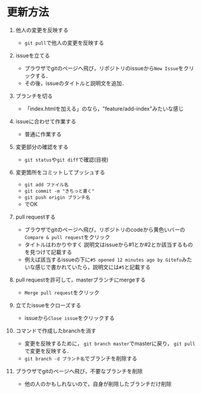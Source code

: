 # 更新方法
1. 他人の変更を反映する
	- `git pull`で他人の変更を反映する

1. issueを立てる
	- ブラウザでgitのページへ飛び，リポジトリのissueから`New Issue`をクリックする．
	- その後，issueのタイトルと説明文を追加．

1. ブランチを切る
	- 「index.htmlを加える」のなら，"feature/add-index"みたいな感じ

1. issueに合わせて作業する
	- 普通に作業する

1. 変更部分の確認をする
	- `git status`や`git diff`で確認(目視)

1. 変更箇所をコミットしてプッシュする
	- `git add ファイル名`
	- `git commit -m "きちっと書く"`
	- `git push origin ブランチ名`
	- でOK

1. pull requestする
	- ブラウザでgitのページへ飛び，リポジトリのcodeから黄色いバーの`Compare & pull request`をクリック
	- タイトルはわかりやすく 説明文はissueから#1とか#2とか該当するものを見つけて記載する
	- 例えば該当するissueの下に`#5 opened 12 minutes ago by Gitefu`みたいな感じで書かれていたら，説明文には`#5`と記載する

1. pull requestを許可して，masterブランチにmergeする
	- `Merge pull request`をクリック

1. 立てたissueをクローズする
	- issueから`Close issue`をクリックする

1. コマンドで作成したbranchを消す
	- 変更を反映するために， `git branch master`でmasterに戻り， `git pull`で変更を反映する．
	- `git branch -d ブランチ名`でブランチを削除する

1. ブラウザでgitのページへ飛び，不要なブランチを削除
	- 他の人のかもしれないので，自身が削除したブランチだけ削除
